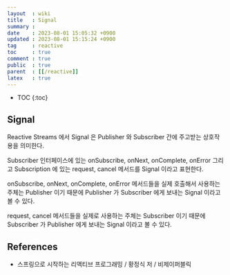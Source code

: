 ```yaml
---
layout  : wiki
title   : Signal
summary : 
date    : 2023-08-01 15:05:32 +0900
updated : 2023-08-01 15:15:24 +0900
tag     : reactive
toc     : true
comment : true
public  : true
parent  : [[/reactive]]
latex   : true
---
```

* TOC
{:toc}

## Signal

Reactive Streams 에서 Signal 은 Publisher 와 Subscriber 간에 주고받는 상호작용을 의미한다.

Subscriber 인터페이스에 있는 onSubscribe, onNext, onComplete, onError 그리고 Subscription 에 있는 request, cancel 메서드를
Signal 이라고 표현한다.

onSubscribe, onNext, onComplete, onError 메서드들을 실제 호출해서 사용하는 주체는 Publisher 이기 때문에
Publisher 가 Subscriber 에게 보내는 Signal 이라고 볼 수 있다.

request, cancel 메서드들을 실제로 사용하는 주체는 Subscriber 이기 때문에 Subscriber 가 Publisher 에게 보내는 Signal 이라고 볼 수 있다.

## References

- 스프링으로 시작하는 리액티브 프로그래밍 / 황정식 저 / 비제이퍼블릭
